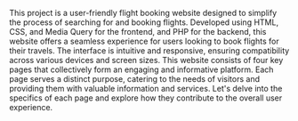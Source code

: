 This project is a user-friendly flight booking website designed to simplify the process of searching for and booking flights. Developed using HTML, CSS, and Media Query for the frontend, and PHP for the backend, this website offers a seamless experience for users looking to book flights for their travels. The interface is intuitive and responsive, ensuring compatibility across various devices and screen sizes.
This website consists of four key pages that collectively form an engaging and informative platform. Each page serves a distinct purpose, catering to the needs of visitors and providing them with valuable information and services. Let's delve into the specifics of each
page and explore how they contribute to the overall user experience.
